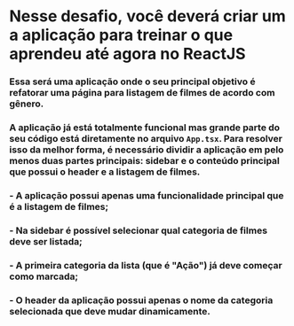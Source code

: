 # Nesse desafio, você deverá criar uma aplicação para treinar o que aprendeu até agora no ReactJS

### Essa será uma aplicação onde o seu principal objetivo é refatorar uma página para listagem de filmes de acordo com gênero. 

### A aplicação já está totalmente funcional mas grande parte do seu código está diretamente no arquivo `App.tsx`. Para resolver isso da melhor forma, é necessário dividir a aplicação em **pelo menos** duas partes principais: sidebar e o conteúdo principal que possui o header e a listagem de filmes.

### - A aplicação possui apenas uma funcionalidade principal que é a listagem de filmes;
### - Na sidebar é possível selecionar qual categoria de filmes deve ser listada;
### - A primeira categoria da lista (que é "Ação") já deve começar como marcada;
### - O header da aplicação possui apenas o nome da categoria selecionada que deve mudar dinamicamente.